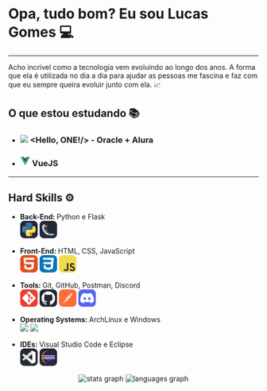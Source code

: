 # Opa, tudo bom? Eu sou Lucas Gomes 💻
***
Acho incrivel como a tecnologia vem evoluindo ao longo dos anos. A forma que ela é utilizada no dia a dia para ajudar as pessoas me fascina e faz com que eu sempre queira evoluir junto com ela. 📈

## O que estou estudando 📚
- ### <div> <img height="20px" src="https://www.svgrepo.com/show/355152/oracle.svg"> <Hello, ONE!/> - Oracle + Alura </div>
  
- ### <div> <img height="20px" src="https://github.com/devicons/devicon/blob/master/icons%2Fvuejs%2Fvuejs-original.svg"> VueJS </div>
***

## Hard Skills ⚙
- <strong> Back-End: </strong> Python e Flask <div>
  <img height="35px" src="https://github.com/tandpfun/skill-icons/blob/main/icons%2FPython-Dark.svg">
  <img height="35px" src="https://github.com/tandpfun/skill-icons/blob/main/icons%2FFlask-Dark.svg">
</div>

- <strong> Front-End: </strong> HTML, CSS, JavaScript <div>
  <img height="35px" src="https://github.com/tandpfun/skill-icons/blob/main/icons%2FHTML.svg">
  <img height="35px" src="https://github.com/tandpfun/skill-icons/blob/main/icons%2FCSS.svg">
  <img height="35px" src="https://github.com/tandpfun/skill-icons/blob/main/icons%2FJavaScript.svg">
</div>


- <strong> Tools: </strong> Git, GitHub, Postman, Discord <div>
  <img height="35px" src="https://github.com/tandpfun/skill-icons/blob/main/icons%2FGit.svg">
  <img height="35px" src="https://github.com/tandpfun/skill-icons/blob/main/icons%2FGithub-Dark.svg">
  <img height="35px" src="https://github.com/tandpfun/skill-icons/blob/main/icons%2FPostman.svg">
  <img height="35px" src="https://github.com/tandpfun/skill-icons/blob/main/icons%2FDiscord.svg">
</div>

- <strong> Operating Systems: </strong> ArchLinux e Windows <div>
  <img height="35px" src="https://github.com/tandpfun/skill-icons/blob/main/icons%2FArch-Dark.svg">
  <img height="35px" src="https://github.com/tandpfun/skill-icons/blob/main/icons%2FWindows-Dark.svg">
</div>

- <strong> IDEs: </strong> Visual Studio Code e Eclipse <div>
  <img height="35px" src="https://github.com/tandpfun/skill-icons/blob/main/icons%2FVSCode-Dark.svg">
  <img height="35px" src="https://github.com/tandpfun/skill-icons/blob/main/icons%2FEclipse-Dark.svg">
</div>




<div align="center">
  <img src="https://github-readme-stats.vercel.app/api?username=h1toh&hide_title=false&hide_rank=false&show_icons=true&include_all_commits=true&count_private=true&disable_animations=false&theme=blue_navy&locale=en&hide_border=false" height="160" alt="stats graph"  />
  <img src="https://github-readme-stats.vercel.app/api/top-langs?username=h1toh&locale=en&hide_title=false&layout=compact&card_width=320&langs_count=5&theme=blue_navy&hide_border=false&cache_seconds=1" height="160" alt="languages graph"  />
</div>

